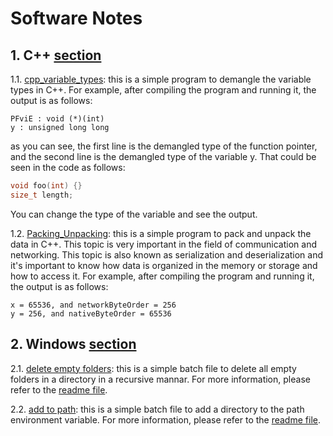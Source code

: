 # Software Notes
## 1. C++ [section](.\cpp)
1.1. [cpp_variable_types](.\cpp\cpp_variable_types.cpp): this is a simple program to demangle the variable types in C++. For example, after compiling the program and running it, the output is as follows:
``` 
PFviE : void (*)(int)   
y : unsigned long long  
```
as you can see, the first line is the demangled type of the function pointer, and the second line is the demangled type of the variable y. That could be seen in the code as follows:
```cpp
void foo(int) {}
size_t length;
```
You can change the type of the variable and see the output. 

1.2. [Packing_Unpacking](.\cpp\Packing_Unpacking.cpp): this is a simple program to pack and unpack the data in C++. This topic is very important in the field of communication and networking. This topic is also known as serialization and deserialization and it's important to know how data is organized in the memory or storage and how to access it. For example, after compiling the program and running it, the output is as follows:
```
x = 65536, and networkByteOrder = 256
y = 256, and nativeByteOrder = 65536
```
## 2. Windows [section](.\windows)
2.1. [delete empty folders](.\windows\delete_empty_folders.bat): this is a simple batch file to delete all empty folders in a directory in a recursive mannar. For more information, please refer to the [readme file](<.\windows\delete empty folders\readme.md>).
<!-- break line -->
2.2. [add to path](.\windows\add2path\add_to_path.bat): this is a simple batch file to add a directory to the path environment variable. For more information, please refer to the [readme file](<.\windows\add2path\readme.md>).